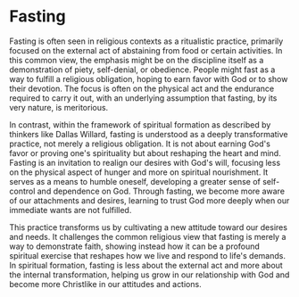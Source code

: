 # Fasting

Fasting is often seen in religious contexts as a ritualistic practice, primarily focused on the external act of
abstaining from food or certain activities. In this common view, the emphasis might be on the discipline itself as a
demonstration of piety, self-denial, or obedience. People might fast as a way to fulfill a religious obligation, hoping
to earn favor with God or to show their devotion. The focus is often on the physical act and the endurance required to
carry it out, with an underlying assumption that fasting, by its very nature, is meritorious.

In contrast, within the framework of spiritual formation as described by thinkers like Dallas Willard, fasting is
understood as a deeply transformative practice, not merely a religious obligation. It is not about earning God's favor
or proving one's spirituality but about reshaping the heart and mind. Fasting is an invitation to realign our desires
with God's will, focusing less on the physical aspect of hunger and more on spiritual nourishment. It serves as a means
to humble oneself, developing a greater sense of self-control and dependence on God. Through fasting, we become more
aware of our attachments and desires, learning to trust God more deeply when our immediate wants are not fulfilled.

This practice transforms us by cultivating a new attitude toward our desires and needs. It challenges the common
religious view that fasting is merely a way to demonstrate faith, showing instead how it can be a profound spiritual
exercise that reshapes how we live and respond to life's demands. In spiritual formation, fasting is less about the
external act and more about the internal transformation, helping us grow in our relationship with God and become more
Christlike in our attitudes and actions.

